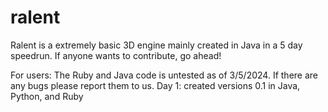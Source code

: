 # ralent
Ralent is a extremely basic 3D engine mainly created in Java in a 5 day speedrun.
If anyone wants to contribute, go ahead!


For users: The Ruby and Java code is untested as of 3/5/2024. If there are any bugs please report them to us.
Day 1: created versions 0.1 in Java, Python, and Ruby
